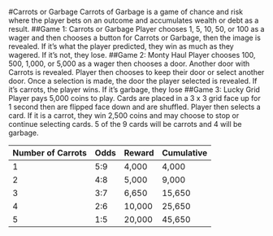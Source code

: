 #Carrots or Garbage
Carrots of Garbage is a game of chance and risk where the player bets on an outcome and accumulates wealth or debt as a result.
##Game 1: Carrots or Garbage
Player chooses 1, 5, 10, 50, or 100 as a wager and then chooses a button for Carrots or Garbage, then the image is revealed. If it’s what the player predicted, they win as much as they wagered. If it’s not, they lose.
##Game 2: Monty Haul
Player chooses 100, 500, 1,000, or 5,000 as a wager then chooses a door. Another door with Carrots is revealed. Player then chooses to keep their door or select another door. Once a selection is made, the door the player selected is revealed. If it’s carrots, the player wins. If it’s garbage, they lose
##Game 3: Lucky Grid
Player pays 5,000 coins to play.
Cards are placed in a 3 x 3 grid face up for 1 second then are flipped face down and are shuffled. Player then selects a card. If it is a carrot, they win 2,500 coins and may choose to stop or continue selecting cards. 5 of the 9 cards will be carrots and 4 will be garbage.

| Number of Carrots | Odds | Reward    | Cumulative |
| ----------------- | ---- | --------- | ---------- |
| 1                 | 5:9  |   4,000   |    4,000   |
| 2                 | 4:8  |   5,000   |    9,000   |
| 3                 | 3:7  |   6,650   |   15,650   |
| 4                 | 2:6  |  10,000   |   25,650   |
| 5                 | 1:5  |  20,000   |   45,650   |
